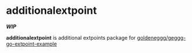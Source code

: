 additionalextpoint
==========
___WIP___

__additionalextpoint__ is additional extpoints package for [goldeneggg/geggg-go-extpoint-example](https://github.com/goldeneggg/geggg-go-extpoint-example)
